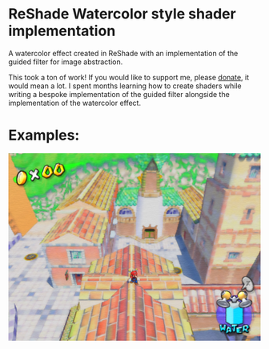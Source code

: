 # ReShade Watercolor style shader implementation
A watercolor effect created in ReShade with an implementation of the guided filter for image abstraction.

This took a ton of work! If you would like to support me, please [donate](https://ko-fi.com/pangaea__), it would mean a lot. I spent months learning how to create shaders while writing a bespoke implementation of the guided filter alongside the implementation of the watercolor effect.

# Examples:
![Super Mario Sunshine, filtered with the watercolor shader](./assets/mario_sunshine.jpg)
